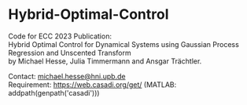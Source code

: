 # Hybrid-Optimal-Control
Code for ECC 2023 Publication:  
Hybrid Optimal Control for Dynamical Systems using Gaussian Process Regression and Unscented Transform  
by Michael Hesse, Julia Timmermann and Ansgar Trächtler.  

Contact: michael.hesse@hni.upb.de  
Requirement: https://web.casadi.org/get/ (MATLAB: addpath(genpath('casadi')))
